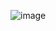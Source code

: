 ![image](https://user-images.githubusercontent.com/104656507/193476636-7fb7f697-5ff1-4c79-923a-de162e57b11a.png)

